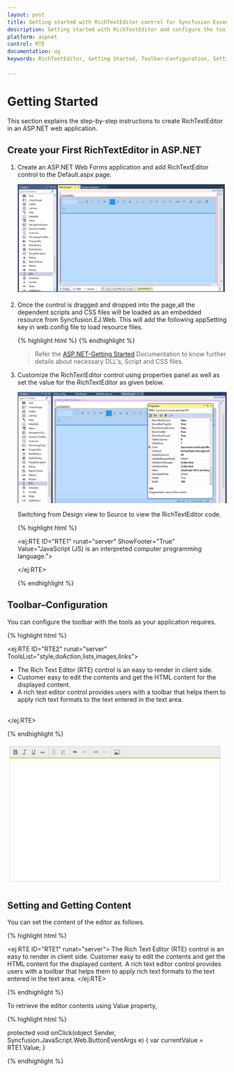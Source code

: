 ```yaml
---
layout: post
title: Getting started with RichTextEditor control for Syncfusion Essential ASP.NET
description: Getting started with RichTextEditor and configure the toolbar and other functionalities.
platform: aspnet
control: RTE
documentation: ug
keywords: RichTextEditor, Getting Started, Toolbar–Configuration, Setting the content, Getting the content

---
```

# Getting Started

This section explains the step-by-step instructions to create RichTextEditor in an ASP.NET web application.

## Create your First RichTextEditor in ASP.NET

1.	Create an ASP.NET Web Forms application and add RichTextEditor control to the Default.aspx page.

    ![](GettingStarted_images/RTE.png)

2.  Once the control is dragged and dropped into the page,all the dependent scripts and CSS files will be loaded as an embedded resource from Syncfusion.EJ.Web. This will add the following appSetting key in web.config file to load resource files.

    {% highlight html %}
    <appSettings>
        <add key="LoadEJResourcesFromAssembly" value="true"/>
        <add key="EJResources" value="jsrender:true;jqueryeasing:true;globalize:true;themes:true;"/>
    </appSettings>
    {% endhighlight %}
    
    >Refer the [ASP.NET-Getting Started](http://help.syncfusion.com/aspnet/getting-started#manual-integration-of-syncfusion-aspnet-controls-into-the-newexisting-application) Documentation to know further details about necessary DLL's, Script and CSS files.
        
3.  Customize the RichTextEditor control using properties panel as well as set the value for the RichTextEditor as given below.

    ![](GettingStarted_images/Property.png)

    Switching from Design view to Source to view the RichTextEditor code.  
    
    {% highlight html %}
    
    <ej:RTE ID="RTE1" runat="server" ShowFooter="True" Value="JavaScript (JS) is an interpreted computer programming language.">

    </ej:RTE>
    
    {% endhighlight %}

## Toolbar–Configuration

You can configure the toolbar with the tools as your application requires.

{% highlight html %}

<ej:RTE ID="RTE2" runat="server" ToolsList="style,doAction,lists,images,links">
    <RTEContent>
        <ul>
            <li>The Rich Text Editor  (RTE) control is an easy to render in client side. </li>
            <li>Customer easy to edit the contents and get the HTML content for the displayed content. </li>
            <li> A rich text editor control provides users with a toolbar that helps them to apply rich text formats to the text entered  in the text area.</li>
        </ul>       
    </RTEContent>
    <Tools Styles="bold,italic,underline,strikethrough"
        Lists="unorderedList,orderedList"
        DoAction="undo,redo"
        Links="createLink,removeLink"
        Images="image">
    </Tools>
</ej:RTE>
	
{% endhighlight %}

 ![](GettingStarted_images/Toolbar.png)

## Setting and Getting Content

You can set the content of the editor as follows.

{% highlight html %}

<ej:RTE ID="RTE1" runat="server">
    <RTEContent>
        The Rich Text Editor
        (RTE) control is an easy to render in client side. Customer easy to edit the contents
        and get the HTML content for the displayed content. A rich text editor control provides
        users with a toolbar that helps them to apply rich text formats to the text entered
        in the text area.
    </RTEContent>
</ej:RTE>
		
{% endhighlight %}

To retrieve the editor contents using Value property,

{% highlight html %}

protected void onClick(object Sender, Syncfusion.JavaScript.Web.ButtonEventArgs e)
{
    var currentValue = RTE1.Value;
}
    
{% endhighlight %}

